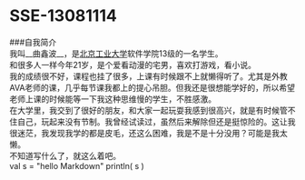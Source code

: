 # SSE-13081114
###自我简介  
  我叫__曲鑫波__，是[北京工业大学](http://www.bjut.edu.cn/)软件学院13级的一名学生。  
  和很多人一样今年21岁，是个爱看动漫的宅男，喜欢打游戏，看小说。  
  我的成绩很不好，课程也挂了很多，上课有时候跟不上就懒得听了。尤其是外教AVA老师的课，几乎每节课我都上的提心吊胆。但我还是很想能学好的，所以希望老师上课的时候能等一下我这种思维慢的学生，不胜感激。  
  在大学里，我交到了很好的朋友，和大家一起玩耍我感到很高兴，就是有时候管不住自己，玩起来没有节制。我曾经试读过，虽然后来解除但还是挺惊险的。这让我很迷茫，我发现我学的都是皮毛，还这么困难，我是不是十分没用？可能是我太懒。  
  不知道写什么了，就这么着吧。  
    val s = "hello Markdown" 
    println( s )
